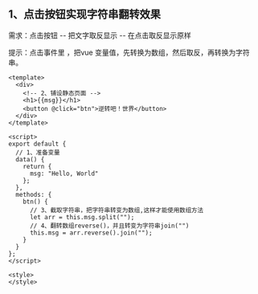 ## 1、点击按钮实现字符串翻转效果

需求：点击按钮   --  把文字取反显示  -- 在点击取反显示原样

提示：点击事件里 ，把vue 变量值，先转换为数组，然后取反，再转换为字符串。



~~~vue
<template>
  <div>
    <!-- 2、铺设静态页面 -->
    <h1>{{msg}}</h1>
    <button @click="btn">逆转吧！世界</button>
  </div>
</template>

<script>
export default {
  // 1、准备变量
  data() {
    return {
      msg: "Hello, World"
    };
  },
  methods: {
    btn() {
      // 3、截取字符串，把字符串转变为数组,这样才能使用数组方法
      let arr = this.msg.split("");
      // 4、翻转数组reverse()，并且转变为字符串join("")
      this.msg = arr.reverse().join("");
    }
  }
};
</script>

<style>
</style>

~~~

